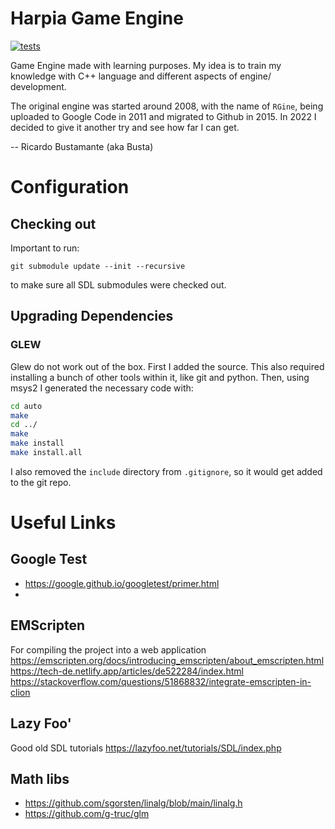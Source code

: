 # Harpia Game Engine

[![tests](https://github.com/ricardobusta/harpia-game-engine/actions/workflows/tests.yml/badge.svg)](https://github.com/ricardobusta/harpia-game-engine/actions/workflows/tests.yml)

Game Engine made with learning purposes. My idea is to train my knowledge with C++ language and different aspects of engine/ development.

The original engine was started around 2008, with the name of `RGine`, being uploaded to Google Code in 2011 and migrated to Github in 2015. In 2022 I decided to give it another try and see how far I can get.

-- Ricardo Bustamante (aka Busta)

# Configuration

## Checking out

Important to run:
```
git submodule update --init --recursive
```
to make sure all SDL submodules were checked out.

## Upgrading Dependencies

### GLEW

Glew do not work out of the box. First I added the source.
This also required installing a bunch of other tools within it, like git and python.
Then, using msys2 I generated the necessary code with:

```bash
cd auto
make
cd ../
make
make install
make install.all
```

I also removed the `include` directory from `.gitignore`, so it would get added to the git repo.

# Useful Links

## Google Test
- https://google.github.io/googletest/primer.html
- 

## EMScripten
For compiling the project into a web application
https://emscripten.org/docs/introducing_emscripten/about_emscripten.html
https://tech-de.netlify.app/articles/de522284/index.html
https://stackoverflow.com/questions/51868832/integrate-emscripten-in-clion

## Lazy Foo'
Good old SDL tutorials
https://lazyfoo.net/tutorials/SDL/index.php

## Math libs
- https://github.com/sgorsten/linalg/blob/main/linalg.h
- https://github.com/g-truc/glm
